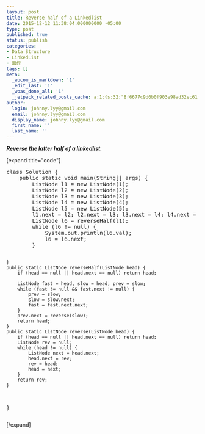 ```yaml
---
layout: post
title: Reverse half of a Linkedlist
date: 2015-12-12 11:38:04.000000000 -05:00
type: post
published: true
status: publish
categories:
- Data Structure
- LinkedList
- 面经
tags: []
meta:
  _wpcom_is_markdown: '1'
  _edit_last: '1'
  _wpas_done_all: '1'
  _jetpack_related_posts_cache: a:1:{s:32:"8f6677c9d6b0f903e98ad32ec61f8deb";a:2:{s:7:"expires";i:1468600764;s:7:"payload";a:3:{i:0;a:1:{s:2:"id";i:218;}i:1;a:1:{s:2:"id";i:246;}i:2;a:1:{s:2:"id";i:238;}}}}
author:
  login: johnny.lyy@gmail.com
  email: johnny.lyy@gmail.com
  display_name: johnny.lyy@gmail.com
  first_name: ''
  last_name: ''
---
```

<p><strong><em>Reverse the latter half of a linkedlist.</em></strong></p>
<p>[expand title="code"]</p>
<pre>
class Solution {
    public static void main(String[] args) {
        ListNode l1 = new ListNode(1);
        ListNode l2 = new ListNode(2);
        ListNode l3 = new ListNode(3);
        ListNode l4 = new ListNode(4);
        ListNode l5 = new ListNode(5);
        l1.next = l2; l2.next = l3; l3.next = l4; l4.next = l5;
        ListNode l6 = reverseHalf(l1);
        while (l6 != null) {
            System.out.println(l6.val);
            l6 = l6.next;
        }

    }
    public static ListNode reverseHalf(ListNode head) {
        if (head == null || head.next == null) return head;

        ListNode fast = head, slow = head, prev = slow;
        while (fast != null && fast.next != null) {
            prev = slow;
            slow = slow.next;
            fast = fast.next.next;
        }
        prev.next = reverse(slow);
        return head;
    }
    public static ListNode reverse(ListNode head) {
        if (head == null || head.next == null) return head;
        ListNode rev = null;
        while (head != null) {
            ListNode next = head.next;
            head.next = rev;
            rev = head;
            head = next;
        }
        return rev;
    }
}
</pre>
<p>[/expand]</p>

